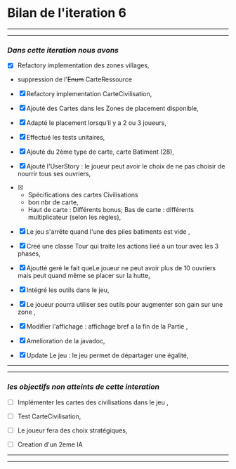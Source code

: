 # Bilan de l'iteration 6

---
---
 ###  *Dans cette iteration nous avons*
 
* [x] Refactory implementation des zones villages,
 - suppression de l'~~Enum~~ CarteRessource
 
* [x] Refactory implementation CarteCivilisation,
  
* [x] Ajouté des Cartes dans les Zones de placement disponible,

* [x] Adapté le placement lorsqu’il y a 2 ou 3 joueurs,

* [x] Effectué les tests unitaires,

* [x] Ajouté du 2ème type de carte, carte Batiment (28),

* [x] Ajouté l'UserStory : le joueur peut avoir le choix de ne pas choisir de nourrir tous ses ouvriers,
  
* [x] 
  - Spécifications des cartes Civilisations
  - bon nbr de carte,
  - Haut de carte : Différents bonus; Bas de carte : différents multiplicateur (selon les règles),
  
* [x] Le jeu s'arrête quand l'une des piles batiments est vide ,

* [x] Creé une classe Tour qui traite les actions lieé a un tour avec les 3 phases,

* [x] Ajoutté geré le fait queLe joueur ne peut avoir plus de 10 ouvriers mais peut quand même se placer sur la hutte,

* [x] Intégré les outils dans le jeu,

* [x] Le joueur pourra utiliser ses outils pour augmenter son gain sur une zone ,

* [x] Modifier l'affichage : affichage bref a la fin de la Partie ,

* [x] Amelioration de la javadoc,

* [x] Update Le jeu : le jeu permet de départager une égalité,



 
 ---
 ---
  ### *les objectifs non atteints de cette interation*
 
* [ ] Implémenter les cartes des civilisations dans le jeu ,
* [ ] Test CarteCivilisation,
* [ ] Le joueur fera des choix stratégiques,
* [ ] Creation d'un 2eme IA 


---
***
